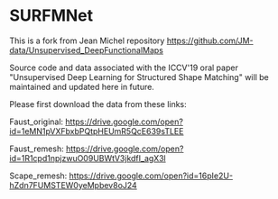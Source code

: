 # SURFMNet
This is a fork from Jean Michel repository https://github.com/JM-data/Unsupervised_DeepFunctionalMaps

Source code and data associated with the ICCV'19 oral paper "Unsupervised Deep Learning for Structured Shape Matching" will be maintained and updated here in future.


Please first download the data from these links:

Faust_original: https://drive.google.com/open?id=1eMN1pVXFbxbPQtpHEUmR5QcE639sTLEE

Faust_remesh: https://drive.google.com/open?id=1R1cpd1npjzwuO09UBWtV3jkdfI_agX3l

Scape_remesh: https://drive.google.com/open?id=16pIe2U-hZdn7FUMSTEW0yeMpbev8oJ24
